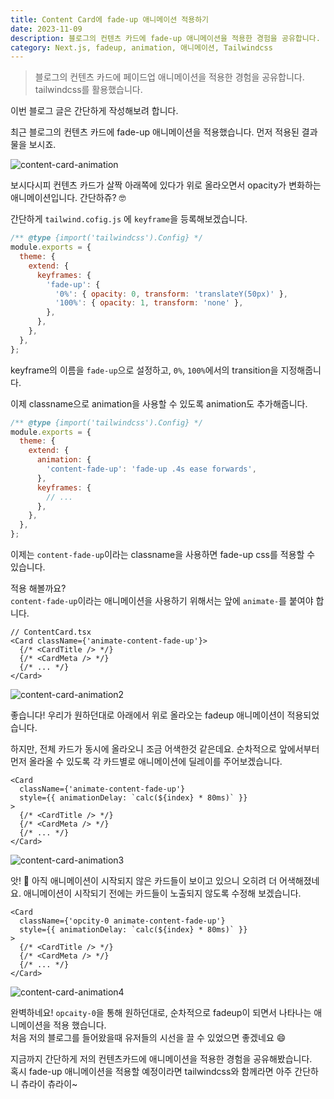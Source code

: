 ```yaml
---
title: Content Card에 fade-up 애니메이션 적용하기
date: 2023-11-09
description: 블로그의 컨텐츠 카드에 fade-up 애니메이션을 적용한 경험을 공유합니다.
category: Next.js, fadeup, animation, 애니메이션, Tailwindcss
---
```


> 블로그의 컨텐츠 카드에 페이드업 애니메이션을 적용한 경험을 공유합니다.  
> tailwindcss를 활용했습니다.

이번 블로그 글은 간단하게 작성해보려 합니다.

최근 블로그의 컨텐츠 카드에 fade-up 애니메이션을 적용했습니다. 먼저 적용된 결과물을 보시죠.

![content-card-animation](/posts/content-card-fade-up/animation.gif)

보시다시피 컨텐츠 카드가 살짝 아래쪽에 있다가 위로 올라오면서 opacity가 변화하는 애니메이션입니다. 간단하쥬? 🤓

간단하게 `tailwind.cofig.js` 에 `keyframe`을 등록해보겠습니다.

```js
/** @type {import('tailwindcss').Config} */
module.exports = {
  theme: {
    extend: {
      keyframes: {
        'fade-up': {
          '0%': { opacity: 0, transform: 'translateY(50px)' },
          '100%': { opacity: 1, transform: 'none' },
        },
      },
    },
  },
};
```

keyframe의 이름을 `fade-up`으로 설정하고, `0%`, `100%`에서의 transition을 지정해줍니다.

이제 classname으로 animation을 사용할 수 있도록 animation도 추가해줍니다.

```js
/** @type {import('tailwindcss').Config} */
module.exports = {
  theme: {
    extend: {
      animation: {
        'content-fade-up': 'fade-up .4s ease forwards',
      },
      keyframes: {
        // ...
      },
    },
  },
};
```

이제는 `content-fade-up`이라는 classname을 사용하면 fade-up css를 적용할 수 있습니다.

적용 해볼까요?  
`content-fade-up`이라는 애니메이션을 사용하기 위해서는 앞에 `animate-`를 붙여야 합니다.

```tsx
// ContentCard.tsx
<Card className={'animate-content-fade-up'}>
  {/* <CardTitle /> */}
  {/* <CardMeta /> */}
  {/* ... */}
</Card>
```

![content-card-animation2](/posts/content-card-fade-up/animation2.gif)

좋습니다! 우리가 원하던대로 아래에서 위로 올라오는 fadeup 애니메이션이 적용되었습니다.

하지만, 전체 카드가 동시에 올라오니 조금 어색한것 같은데요. 순차적으로 앞에서부터 먼저 올라올 수 있도록 각 카드별로 애니메이션에 딜레이를 주어보겠습니다.

```tsx
<Card
  className={'animate-content-fade-up'}
  style={{ animationDelay: `calc(${index} * 80ms)` }}
>
  {/* <CardTitle /> */}
  {/* <CardMeta /> */}
  {/* ... */}
</Card>
```

![content-card-animation3](/posts/content-card-fade-up/animation3.gif)

앗! 🫣 아직 애니메이션이 시작되지 않은 카드들이 보이고 있으니 오히려 더 어색해졌네요. 애니메이션이 시작되기 전에는 카드들이 노출되지 않도록 수정해 보겠습니다.

```tsx
<Card
  className={'opcity-0 animate-content-fade-up'}
  style={{ animationDelay: `calc(${index} * 80ms)` }}
>
  {/* <CardTitle /> */}
  {/* <CardMeta /> */}
  {/* ... */}
</Card>
```

![content-card-animation4](/posts/content-card-fade-up/animation4.gif)

완벽하네요! `opcaity-0`을 통해 원하던대로, 순차적으로 fadeup이 되면서 나타나는 애니메이션을 적용 했습니다.  
처음 저의 블로그를 들어왔을때 유저들의 시선을 끌 수 있었으면 좋겠네요 😄

지금까지 간단하게 저의 컨텐츠카드에 애니메이션을 적용한 경험을 공유해봤습니다.  
혹시 fade-up 애니메이션을 적용할 예정이라면 tailwindcss와 함께라면 아주 간단하니 츄라이 츄라이~
